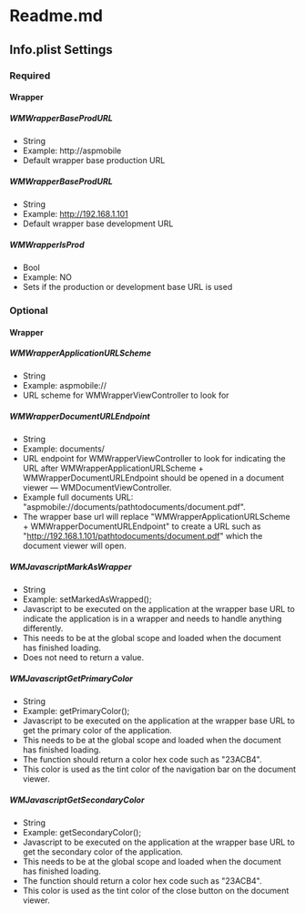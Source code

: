 # Readme.md

## Info.plist Settings

### Required

#### Wrapper

##### WMWrapperBaseProdURL
- String
- Example: http://aspmobile
- Default wrapper base production URL

##### WMWrapperBaseProdURL
- String
- Example: http://192.168.1.101
- Default wrapper base development URL

##### WMWrapperIsProd
- Bool
- Example: NO
- Sets if the production or development base URL is used

### Optional

#### Wrapper

##### WMWrapperApplicationURLScheme
- String
- Example: aspmobile://
- URL scheme for WMWrapperViewController to look for

##### WMWrapperDocumentURLEndpoint
- String
- Example: documents/
- URL endpoint for WMWrapperViewController to look for indicating the URL after WMWrapperApplicationURLScheme + WMWrapperDocumentURLEndpoint should be opened in a document viewer — WMDocumentViewController.
- Example full documents URL: "aspmobile://documents/pathtodocuments/document.pdf". 
- The wrapper base url will replace "WMWrapperApplicationURLScheme + WMWrapperDocumentURLEndpoint" to create a URL such as "http://192.168.1.101/pathtodocuments/document.pdf" which the document viewer will open.

##### WMJavascriptMarkAsWrapper
- String
- Example: setMarkedAsWrapped();
- Javascript to be executed on the application at the wrapper base URL to indicate the application is in a wrapper and needs to handle anything differently.
- This needs to be at the global scope and loaded when the document has finished loading.
- Does not need to return a value.

##### WMJavascriptGetPrimaryColor
- String
- Example: getPrimaryColor();
- Javascript to be executed on the application at the wrapper base URL to get the primary color of the application.
- This needs to be at the global scope and loaded when the document has finished loading.
- The function should return a color hex code such as "23ACB4".
- This color is used as the tint color of the navigation bar on the document viewer.

##### WMJavascriptGetSecondaryColor
- String
- Example: getSecondaryColor();
- Javascript to be executed on the application at the wrapper base URL to get the secondary color of the application.
- This needs to be at the global scope and loaded when the document has finished loading.
- The function should return a color hex code such as "23ACB4".
- This color is used as the tint color of the close button on the document viewer.
